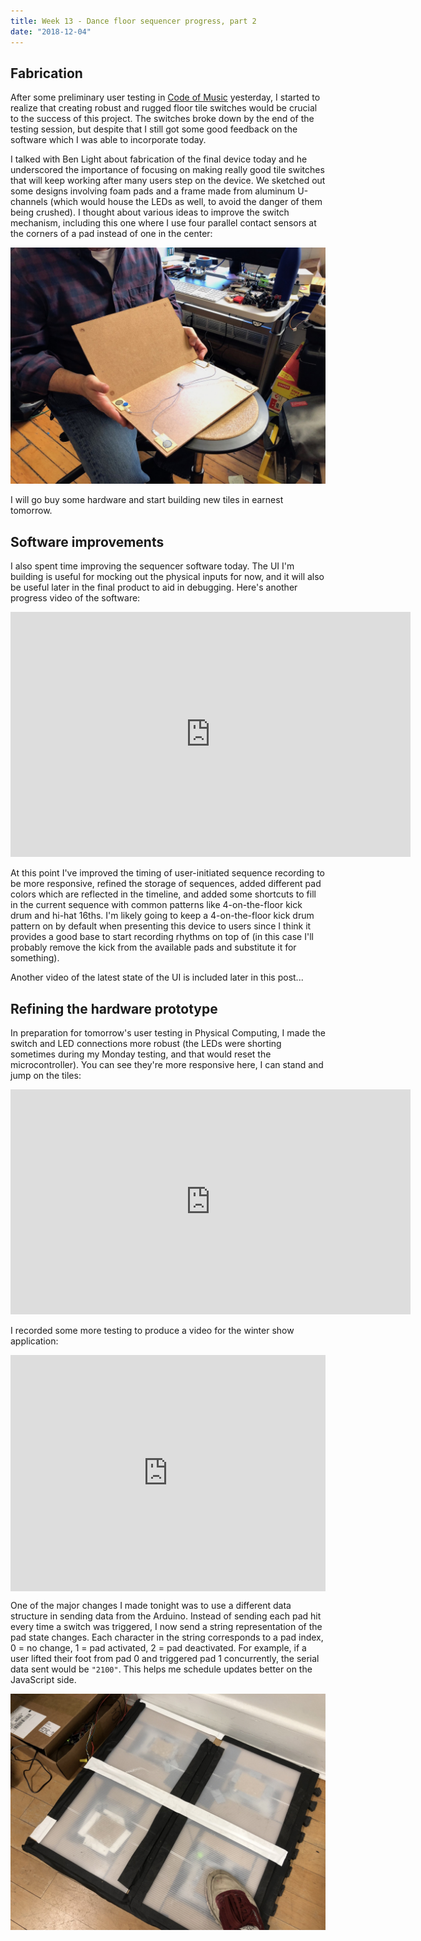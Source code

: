 ```yaml
---
title: Week 13 - Dance floor sequencer progress, part 2
date: "2018-12-04"
---
```


## Fabrication

After some preliminary user testing in [Code of Music](../../code-of-music/dance-floor-sequencer-testing) yesterday, I started to realize that creating robust and rugged floor tile switches would be crucial to the success of this project. The switches broke down by the end of the testing session, but despite that I still got some good feedback on the software which I was able to incorporate today.

I talked with Ben Light about fabrication of the final device today and he underscored the importance of focusing on making really good tile switches that will keep working after many users step on the device. We sketched out some designs involving foam pads and a frame made from aluminum U-channels (which would house the LEDs as well, to avoid the danger of them being crushed). I thought about various ideas to improve the switch mechanism, including this one where I use four parallel contact sensors at the corners of a pad instead of one in the center:

![four-contact-sensors](final-project-images/four-contact-sensors.jpg)

I will go buy some hardware and start building new tiles in earnest tomorrow.

## Software improvements

I also spent time improving the sequencer software today. The UI I'm building is useful for mocking out the physical inputs for now, and it will also be useful later in the final product to aid in debugging. Here's another progress video of the software:

<iframe src="https://player.vimeo.com/video/304525853?loop=1&title=0&byline=0&portrait=0" width="640" height="392" frameborder="0" webkitallowfullscreen mozallowfullscreen allowfullscreen></iframe>

At this point I've improved the timing of user-initiated sequence recording to be more responsive, refined the storage of sequences, added different pad colors which are reflected in the timeline, and added some shortcuts to fill in the current sequence with common patterns like 4-on-the-floor kick drum and hi-hat 16ths. I'm likely going to keep a 4-on-the-floor kick drum pattern on by default when presenting this device to users since I think it provides a good base to start recording rhythms on top of (in this case I'll probably remove the kick from the available pads and substitute it for something).

Another video of the latest state of the UI is included later in this post...

## Refining the hardware prototype

In preparation for tomorrow's user testing in Physical Computing, I made the switch and LED connections more robust (the LEDs were shorting sometimes during my Monday testing, and that would reset the microcontroller). You can see they're more responsive here, I can stand and jump on the tiles:


<iframe src="https://player.vimeo.com/video/304527287?loop=1&title=0&byline=0&portrait=0" width="640" height="360" frameborder="0" webkitallowfullscreen mozallowfullscreen allowfullscreen></iframe>

I recorded some more testing to produce a video for the winter show application:

<div style="padding:75% 0 0 0;position:relative;"><iframe src="https://player.vimeo.com/video/304532875?loop=1&title=0&byline=0&portrait=0" style="position:absolute;top:0;left:0;width:100%;height:100%;" frameborder="0" webkitallowfullscreen mozallowfullscreen allowfullscreen></iframe></div><script src="https://player.vimeo.com/api/player.js"></script>

One of the major changes I made tonight was to use a different data structure in sending data from the Arduino. Instead of sending each pad hit every time a switch was triggered, I now send a string representation of the pad state changes. Each character in the string corresponds to a pad index, 0 = no change, 1 = pad activated, 2 = pad deactivated. For example, if a user lifted their foot from pad 0 and triggered pad 1 concurrently, the serial data sent would be `"2100"`. This helps me schedule updates better on the JavaScript side.

![dance-floor-8](final-project-images/dance-floor-8.jpg)
